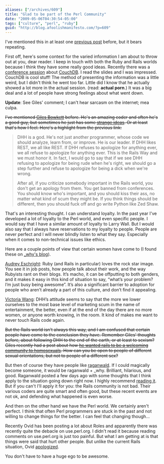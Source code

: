 ```yaml
---
aliases: ["/archives/609"]
title: "Glad to be part of the Perl Community"
date: "2009-05-06T04:30:54-05:00"
tags: ["culture", "perl", "ruby"]
guid: "http://blog.afoolishmanifesto.com/?p=609"
---
```

I've mentioned this in at least one [previous post](/archives/190) before, but it bears repeating.

First off, here's some context for the varied information I am about to throw out at you, dear reader. I keep in touch with both the Ruby and Rails worlds because I think they have some really good ideas. Recently there was a [conference session](http://www.slideshare.net/mattetti/couchdb-perform-like-a-pr0n-star) about [CouchDB](http://couchdb.apache.org/). I read the slides and I was impressed. CouchDB is cool stuff! The method of presenting the information was a little weird, but I didn't think he went too far. Little did I know that he actually showed a lot more in the actual session. (read: **actual porn**.) It was a big deal and a lot of people have strong feelings about what went down.

**Update**: See Giles' comment; I can't hear sarcasm on the internet; mea culpa.

<del datetime="2009-05-06T18:37:24+00:00">I've mentioned <a href="http://gilesbowkett.blogspot.com/">Giles Bowkett</a> before. He's an amazing coder and often he's a good guy, but sometimes he just has some <a href="http://s3.amazonaws.com/giles/moderation_042809/awaiting.gif">strange ideas</a>. Or at least that's how I feel. Here's a highlight from the previous link: <p>
  </p>
  <blockquote>
    <p>DHH is a god. He's not just another programmer, whose code we should analyze, learn from, or improve. He is our leader. If DHH likes REST, we all like REST. If DHH refuses to apologize for anything ever, we all refuse to apologize for anything ever. This is the Rails Way and we must honor it. In fact, I would go to say that if we see DHH refusing to apologize for being rude when he's right, we should go a step further and refuse to apologize for being a dick when we're wrong. </p>
    <p>After all, if you criticize somebody important in the Rails world, you don't get an apology from them. You get banned from conferences. You should know who's important, and you should kiss their ass, no matter what kind of scum they might be. If you think things should be different, then you should fuck off and go write Python like Zed Shaw. </p>
  </blockquote>
  <p>That's an interesting thought. I can understand loyalty. In the past year I've developed a lot of loyalty to the Perl world, and even specific people. I would say that I have a similar amount of loyalty to Larry Wall. But I would also say that I always have reservations to my loyalty to people. People are never perfect and I will never blindly listen to what they say. Especially when it comes to non-technical issues like ethics.</p>
</del>

Here are a couple points of view that certain women have come to (I found these on [\_why's blog](http://hackety.org/2009/04/29/aSelectionOfThoughtsFromActualWomen.html)).

[Audrey Eschright](http://dyepot-teapot.com/2009/04/25/dear-fellow-rubyists/): Ruby (and Rails in particular) loves the rock star image. You see it in job posts, how people talk about their work, and the way Rubyists rant on their blogs. It’s macho, it can be offputting to both genders, and it makes it easy in this kind of situation to say, “what’s your problem? I’m just busy being awesome”. It’s also a significant barrier to adoption for people who aren’t already a part of this culture, and don’t find it appealing.

[Victoria Wang](http://www.sarahmei.com/blog/?p=46&cpage=1#comment-11): DHH’s attitude seems to say that the more we lower ourselves to the most base level of marketing scum in the name of entertainment, the better, even if at the end of the day there are no more women, or anyone worth knowing, in the room. It kind of makes me want to never touch Rails code again.

<del datetime="2009-05-06T18:37:24+00:00">But the Rails world isn't always this way, and I am confused that certain people have come to the conclusion they have. Remember Giles' thoughts before, about following DHH to the end of the earth, or at least to sexism? Giles recently had a post about how <a href="http://gilesbowkett.blogspot.com/2009/03/gay-people-come-to-rails.html">he wanted rails to be a welcoming community to homosexuals</a>. How can you be open to people of different sexual orientations, but not to people of a different sex?</del>

But then of course they have people like [raganwald](http://weblog.raganwald.com/). If I could magically become someone, it would be raganwald + \_why. Brilliant, hilarious, and good. Raganwald posted a few days ago with some thoughts that I think apply to the situation going down right now. I highly recommend [reading it](http://github.com/raganwald/homoiconic/blob/master/2009-05-01/optimism.md#readme). But if you can't I'll apply it for you: the Rails community is not bad. Their various coders are quite smart and often good, but these recent events are not ok, and defending what happened is even worse.

And then on the other hand we have the Perl world. We certainly aren't perfect. I think that often Perl programmers are stuck in the past and not willing to change things for the better. I can feel that changing though...

Recently Ovid has been posting a lot about Roles and apparently there was recently quite the debacle on use.perl.org. I didn't read it because reading comments on use.perl.org is just too painful. But what I am getting at is that things were said that hurt other people. But unlike the current Rails situation, Ovid [apologized](http://publius-ovidius.livejournal.com/304006.html).

You don't have to have a huge ego to be awesome.
